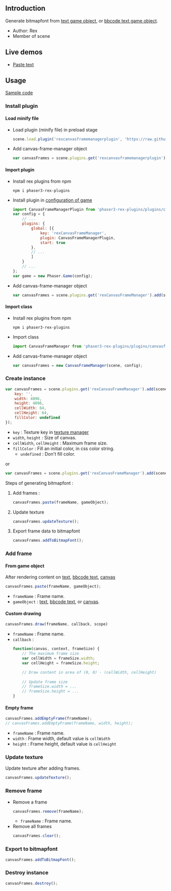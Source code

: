 ## Introduction

Generate bitmapfont from [text game object](text.md), or [bbcode text game object](bbcodetext.md).

- Author: Rex
- Member of scene

## Live demos

- [Paste text](https://codepen.io/rexrainbow/pen/PoOXdwE)

## Usage

[Sample code](https://github.com/rexrainbow/phaser3-rex-notes/tree/master/examples/canvasframemanager)

### Install plugin

#### Load minify file

- Load plugin (minify file) in preload stage
    ```javascript
    scene.load.plugin('rexcanvasframemanagerplugin', 'https://raw.githubusercontent.com/rexrainbow/phaser3-rex-notes/master/dist/rexcanvasframemanagerplugin.min.js', true);
    ```
- Add canvas-frame-manager object
    ```javascript
    var canvasFrames = scene.plugins.get('rexcanvasframemanagerplugin').add(scene, config);
    ```

#### Import plugin

- Install rex plugins from npm
    ```
    npm i phaser3-rex-plugins
    ```
- Install plugin in [configuration of game](game.md#configuration)
    ```javascript
    import CanvasFrameManagerPlugin from 'phaser3-rex-plugins/plugins/canvasframemanager-plugin.js';
    var config = {
        // ...
        plugins: {
            global: [{
                key: 'rexCanvasFrameManager',
                plugin: CanvasFrameManagerPlugin,
                start: true
            },
            // ...
            ]
        }
        // ...
    };
    var game = new Phaser.Game(config);
    ```
- Add canvas-frame-manager object
    ```javascript
    var canvasFrames = scene.plugins.get('rexCanvasFrameManager').add(scene, config);
    ```

#### Import class

- Install rex plugins from npm
    ```
    npm i phaser3-rex-plugins
    ```
- Import class
    ```javascript
    import CanvasFrameManager from 'phaser3-rex-plugins/plugins/canvasframemanager.js';
    ```
- Add canvas-frame-manager object
    ```javascript
    var canvasFrames = new CanvasFrameManager(scene, config);
    ```

### Create instance

```javascript
var canvasFrames = scene.plugins.get('rexCanvasFrameManager').add(scene, {
    key: '',
    width: 4096,
    height: 4096,
    cellWidth: 64,
    cellHeight: 64,
    fillColor: undefined
});
```

- `key` : Texture key in [texture manager](textures.md)
- `width`, `height` : Size of canvas.
- `cellWidth`, `cellHeight` : Maximum frame size.
- `fillColor` : Fill an initial color, in css color string.
    - `undefined` : Don't fill color.

or

```javascript
var canvasFrames = scene.plugins.get('rexCanvasFrameManager').add(scene, key, width, height, cellWidth, cellHeight, fillColor);
```

Steps of generating bitmapfont :

1. Add frames : 
   ```javascript
   canvasFrames.paste(frameName, gameObject);
   ```
1. Update texture
   ```javascript
   canvasFrames.updateTexture();
   ```
1. Export frame data to bitmapfont
   ```javascript
   canvasFrames.addToBitmapFont();
   ```

### Add frame

#### From game object

After rendering content on [text](text.md), [bbcode text](bbcodetext.md), [canvas](canvas.md)

```javascript
canvasFrames.paste(frameName, gameObject);
```

- `frameName` : Frame name.
- `gameObject` : [text](text.md), [bbcode text](bbcodetext.md), or [canvas](canvas.md).

#### Custom drawing

```javascript
canvasFrames.draw(frameName, callback, scope)
```

- `frameName` : Frame name.
- `callback` : 
    ```javascript
    function(canvas, context, frameSize) {
        // The maximum frame size
        var cellWidth = frameSize.width;
        var cellHeight = frameSize.height;

        // Draw content in area of (0, 0) - (cellWidth, cellHeight)
        
        // Update frame size
        // frameSize.width = ...
        // frameSize.height = ...
    }
    ```

#### Empty frame

```javascript
canvasFrames.addEmptyFrame(frameName);
// canvasFrames.addEmptyFrame(frameName, width, height);
```

- `frameName` : Frame name.
- `width` : Frame width, default value is `cellWidth`
- `height` : Frame height, default value is `cellHeight`

### Update texture

Update texture after adding frames.

```javascript
canvasFrames.updateTexture();
```

### Remove frame

- Remove a frame
    ```javascript
    canvasFrames.remove(frameName);
    ```
    - `frameName` : Frame name.
- Remove all frames
    ```javascript
    canvasFrames.clear();
    ```

### Export to bitmapfont

```javascript
canvasFrames.addToBitmapFont();
```

### Destroy instance

```javascript
canvasFrames.destroy();
```